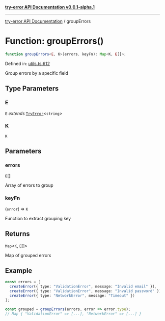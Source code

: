 [**try-error API Documentation v0.0.1-alpha.1**](../index.md)

***

[try-error API Documentation](../index.md) / groupErrors

# Function: groupErrors()

```ts
function groupErrors<E, K>(errors, keyFn): Map<K, E[]>;
```

Defined in: [utils.ts:612](https://github.com/oconnorjohnson/try-error/blob/e3ae0308069a4fba073f4543d527ad76373db795/src/utils.ts#L612)

Group errors by a specific field

## Type Parameters

### E

`E` *extends* [`TryError`](../interfaces/TryError.md)\<`string`\>

### K

`K`

## Parameters

### errors

`E`[]

Array of errors to group

### keyFn

(`error`) => `K`

Function to extract grouping key

## Returns

`Map`\<`K`, `E`[]\>

Map of grouped errors

## Example

```typescript
const errors = [
  createError({ type: "ValidationError", message: "Invalid email" }),
  createError({ type: "ValidationError", message: "Invalid password" }),
  createError({ type: "NetworkError", message: "Timeout" })
];

const grouped = groupErrors(errors, error => error.type);
// Map { "ValidationError" => [...], "NetworkError" => [...] }
```
